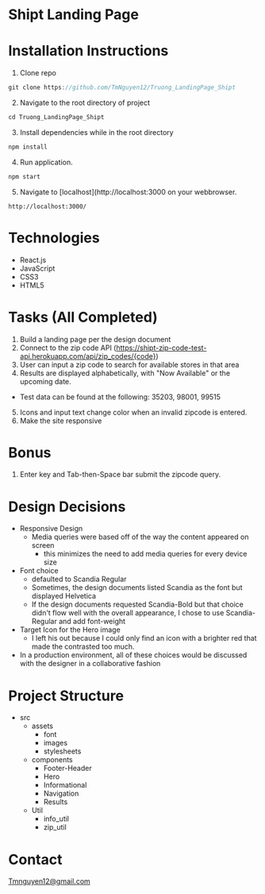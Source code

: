# Shipt Landing Page

# Installation Instructions
1. Clone repo 
```JavaScript
git clone https://github.com/TmNguyen12/Truong_LandingPage_Shipt
```
2. Navigate to the root directory of project
```JavaScript
cd Truong_LandingPage_Shipt
```
3. Install dependencies while in the root directory
```JavaScript
npm install 
```
4. Run application.
```JavaScript
npm start
```
5. Navigate to [localhost](http://localhost:3000 on your webbrowser.
```
http://localhost:3000/
```

# Technologies
* React.js 
* JavaScript
* CSS3
* HTML5

# Tasks (All Completed) 
1. Build a landing page per the design document 
2. Connect to the zip code API (https://shipt-zip-code-test-api.herokuapp.com/api/zip_codes/{code}​)
3. User can input a zip code to search for available stores in that area
4. Results are displayed alphabetically, with "Now Available" or the upcoming date.
  * Test data can be found at the following: 35203, 98001, 99515
5. Icons and input text change color when an invalid zipcode is entered.
6. Make the site responsive

# Bonus
1. Enter key and Tab-then-Space bar submit the zipcode query. 

# Design Decisions

- Responsive Design 
  - Media queries were based off of the way the content appeared on screen
    - this minimizes the need to add media queries for every device size
- Font choice 
  - defaulted to Scandia Regular
  - Sometimes, the design documents listed Scandia as the font but displayed Helvetica
  - If the design documents requested Scandia-Bold but that choice didn't flow well with the overall appearance, I chose to use Scandia-Regular and add font-weight
- Target Icon for the Hero image
  - I left his out because I could only find an icon with a brighter red that made the contrasted too much. 
- In a production environment, all of these choices would be discussed with the designer in a collaborative fashion 

# Project Structure 
- src
  - assets
    - font
    - images
    - stylesheets
  - components
    - Footer-Header
    - Hero
    - Informational
    - Navigation
    - Results
  - Util
    - info_util
    - zip_util 


# Contact 
Tmnguyen12@gmail.com 
